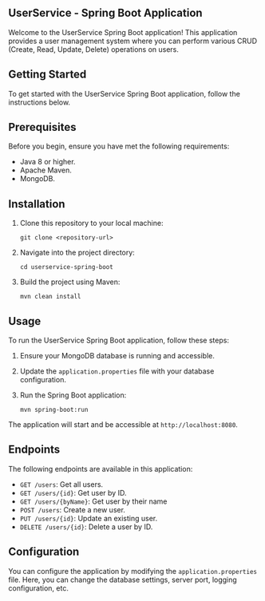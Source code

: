 
## UserService - Spring Boot Application

Welcome to the UserService Spring Boot application! This application provides a user management system where you can perform various CRUD (Create, Read, Update, Delete) operations on users.


## Getting Started

To get started with the UserService Spring Boot application, follow the instructions below.

## Prerequisites

Before you begin, ensure you have met the following requirements:
- Java 8 or higher.
- Apache Maven.
-  MongoDB.

## Installation

1. Clone this repository to your local machine:

    ```
    git clone <repository-url>
    ```

2. Navigate into the project directory:

    ```
    cd userservice-spring-boot
    ```

3. Build the project using Maven:

    ```
    mvn clean install
    ```

## Usage

To run the UserService Spring Boot application, follow these steps:

1. Ensure your MongoDB database is running and accessible.
2. Update the `application.properties` file with your database configuration.
3. Run the Spring Boot application:

    ```
    mvn spring-boot:run
    ```

The application will start and be accessible at `http://localhost:8080`.

## Endpoints

The following endpoints are available in this application:

- `GET /users`: Get all users.
- `GET /users/{id}`: Get user by ID.
- `GET /users/{byName}`: Get user by their name
- `POST /users`: Create a new user.
- `PUT /users/{id}`: Update an existing user.
- `DELETE /users/{id}`: Delete a user by ID.

## Configuration

You can configure the application by modifying the `application.properties` file. Here, you can change the database settings, server port, logging configuration, etc.

